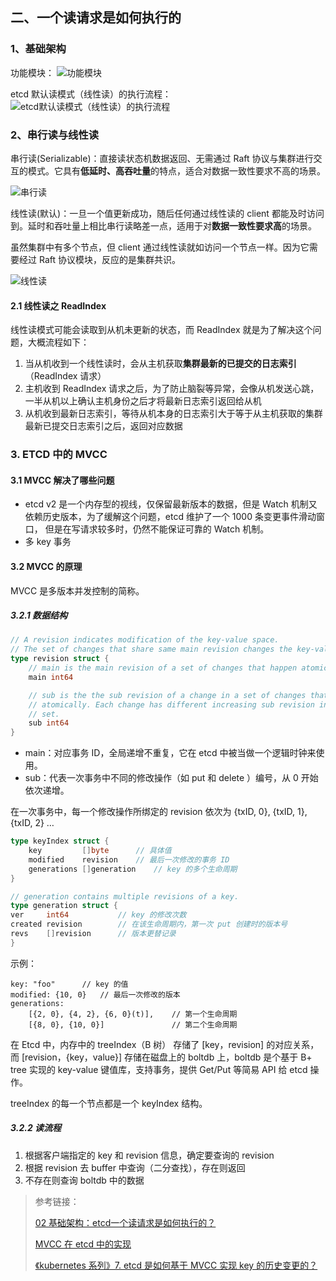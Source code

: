 
## 二、一个读请求是如何执行的

### 1、基础架构

功能模块：
![功能模块](picture/2）1-1.png)

etcd 默认读模式（线性读）的执行流程：
![etcd默认读模式（线性读）的执行流程](picture/2）1-2.png)


### 2、串行读与线性读

串行读(Serializable)：直接读状态机数据返回、无需通过 Raft 协议与集群进行交互的模式。它具有**低延时、高吞吐量**的特点，适合对数据一致性要求不高的场景。

![串行读](picture/2）1-3.png)

线性读(默认)：一旦一个值更新成功，随后任何通过线性读的 client 都能及时访问到。延时和吞吐量上相比串行读略差一点，适用于对**数据一致性要求高**的场景。

虽然集群中有多个节点，但 client 通过线性读就如访问一个节点一样。因为它需要经过 Raft 协议模块，反应的是集群共识。

![线性读](picture/2）1-4.png)

#### 2.1 线性读之 ReadIndex

线性读模式可能会读取到从机未更新的状态，而 ReadIndex 就是为了解决这个问题，大概流程如下：
1. 当从机收到一个线性读时，会从主机获取**集群最新的已提交的日志索引**（ReadIndex 请求）
2. 主机收到 ReadIndex 请求之后，为了防止脑裂等异常，会像从机发送心跳，一半从机以上确认主机身份之后才将最新日志索引返回给从机
3. 从机收到最新日志索引，等待从机本身的日志索引大于等于从主机获取的集群最新已提交日志索引之后，返回对应数据

### 3. ETCD 中的 MVCC

#### 3.1 MVCC 解决了哪些问题

- etcd v2 是一个内存型的视线，仅保留最新版本的数据，但是 Watch 机制又依赖历史版本，为了缓解这个问题，etcd 维护了一个 1000 条变更事件滑动窗口，
但是在写请求较多时，仍然不能保证可靠的 Watch 机制。
- 多 key 事务


#### 3.2 MVCC 的原理

MVCC 是多版本并发控制的简称。

##### 3.2.1 数据结构

```go
// A revision indicates modification of the key-value space.
// The set of changes that share same main revision changes the key-value space atomically.
type revision struct {
    // main is the main revision of a set of changes that happen atomically.
    main int64

    // sub is the the sub revision of a change in a set of changes that happen
    // atomically. Each change has different increasing sub revision in that
    // set.
    sub int64
}
```

- main：对应事务 ID，全局递增不重复，它在 etcd 中被当做一个逻辑时钟来使用。
- sub：代表一次事务中不同的修改操作（如 put 和 delete ）编号，从 0 开始依次递增。

在一次事务中，每一个修改操作所绑定的 revision 依次为 {txID, 0}, {txID, 1}, {txID, 2} …


```go
type keyIndex struct {
    key         []byte      // 具体值
    modified    revision    // 最后一次修改的事务 ID
    generations []generation    // key 的多个生命周期
}

// generation contains multiple revisions of a key.
type generation struct {
ver     int64           // key 的修改次数
created revision        // 在该生命周期内，第一次 put 创建时的版本号
revs    []revision      // 版本更替记录
}
```

示例：
```text
key: "foo"      // key 的值
modified: {10, 0}   // 最后一次修改的版本
generations:
    [{2, 0}, {4, 2}, {6, 0}(t)],    // 第一个生命周期
    [{8, 0}, {10, 0}]               // 第二个生命周期
```

在 Etcd 中，内存中的 treeIndex（B 树） 存储了 [key，revision] 的对应关系，而 [revision，{key，value}] 存储在磁盘上的 boltdb 上，boltdb 是个基于 B+ tree 实现的 key-value 键值库，支持事务，提供 Get/Put 等简易 API 给 etcd 操作。

treeIndex 的每一个节点都是一个 keyIndex 结构。

##### 3.2.2 读流程

1. 根据客户端指定的 key 和 revision 信息，确定要查询的 revision
2. 根据 revision 去 buffer 中查询（二分查找），存在则返回
3. 不存在则查询 boltdb 中的数据



> 参考链接：
>
> [02 基础架构：etcd一个读请求是如何执行的？](https://lianglianglee.com/%e4%b8%93%e6%a0%8f/etcd%e5%ae%9e%e6%88%98%e8%af%be/02%20%e5%9f%ba%e7%a1%80%e6%9e%b6%e6%9e%84%ef%bc%9aetcd%e4%b8%80%e4%b8%aa%e8%af%bb%e8%af%b7%e6%b1%82%e6%98%af%e5%a6%82%e4%bd%95%e6%89%a7%e8%a1%8c%e7%9a%84%ef%bc%9f.md "02 基础架构：etcd一个读请求是如何执行的？")
> 
> [MVCC 在 etcd 中的实现](https://blog.betacat.io/post/mvcc-implementation-in-etcd/ "MVCC 在 etcd 中的实现")
> 
> [《kubernetes 系列》7. etcd 是如何基于 MVCC 实现 key 的历史变更的？ ](https://www.cnblogs.com/traditional/p/17449105.html "《kubernetes 系列》7. etcd 是如何基于 MVCC 实现 key 的历史变更的？ ")